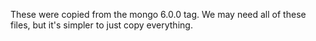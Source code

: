 These were copied from the mongo 6.0.0 tag. We may need all of these files,
but it's simpler to just copy everything.
